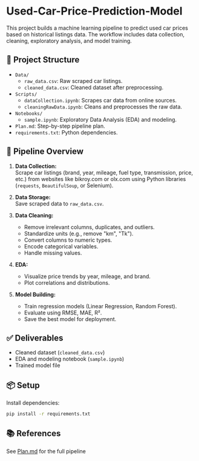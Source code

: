 # Used-Car-Price-Prediction-Model

This project builds a machine learning pipeline to predict used car prices based on historical listings data. The workflow includes data collection, cleaning, exploratory analysis, and model training.

## 📁 Project Structure

- `Data/`
  - `raw_data.csv`: Raw scraped car listings.
  - `cleaned_data.csv`: Cleaned dataset after preprocessing.
- `Scripts/`
  - `dataCollection.ipynb`: Scrapes car data from online sources.
  - `cleaningRawData.ipynb`: Cleans and preprocesses the raw data.
- `Notebooks/`
  - `sample.ipynb`: Exploratory Data Analysis (EDA) and modeling.
- `Plan.md`: Step-by-step pipeline plan.
- `requirements.txt`: Python dependencies.

## 🚗 Pipeline Overview

1. **Data Collection:**  
   Scrape car listings (brand, year, mileage, fuel type, transmission, price, etc.) from websites like bikroy.com or olx.com using Python libraries (`requests`, `BeautifulSoup`, or Selenium).

2. **Data Storage:**  
   Save scraped data to `raw_data.csv`.

3. **Data Cleaning:**

   - Remove irrelevant columns, duplicates, and outliers.
   - Standardize units (e.g., remove "km", "Tk").
   - Convert columns to numeric types.
   - Encode categorical variables.
   - Handle missing values.

4. **EDA:**

   - Visualize price trends by year, mileage, and brand.
   - Plot correlations and distributions.

5. **Model Building:**
   - Train regression models (Linear Regression, Random Forest).
   - Evaluate using RMSE, MAE, R².
   - Save the best model for deployment.

## ✅ Deliverables

- Cleaned dataset (`cleaned_data.csv`)
- EDA and modeling notebook (`sample.ipynb`)
- Trained model file

## 📦 Setup

Install dependencies:

```sh
pip install -r requirements.txt
```

## 📚 References

See [Plan.md](Plan.md) for the full pipeline
